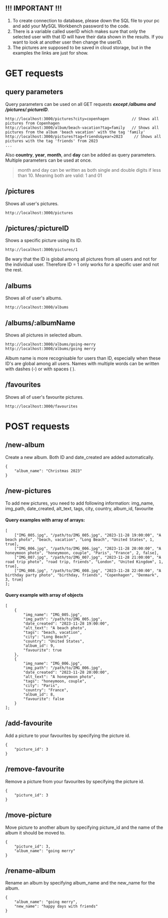 ## !!! IMPORTANT !!!
1. To create connection to database, please down the SQL file to your pc and add your MySQL Workbench password to the code.
2. There is a variable called userID which makes sure that only the selected user with that ID will have their data shown in the results. If you want to look at another user then change the userID.
3. The pictures are supposed to be saved in cloud storage, but in the examples the links are just for show.
# GET requests
## query parameters
Query parameters can be used on all GET requests ***except /albums and /pictures/:pictureID***.
```
http://localhost:3000/pictures?city=copenhagen          // Shows all pictures from Copenhagen
http://localhost:3000/album/beach-vacation?tag=family   // Shows all pictures from the album 'beach vacation' with the tag 'family'
http://localhost:3000/pictures?tag=friends&year=2023     // Shows all pictures with the tag 'friends' from 2023
...
```
Also **country**, **year**, **month**, and **day** can be added as query parameters. Multiple parameters can be used at once.
> month and day can be written as both single and double digits if less than 10. Meaning both are valid: 1 and 01

## /pictures
Shows all user's pictures.
```
http://localhost:3000/pictures
```

## /pictures/:pictureID
Shows a specific picture using its ID.
```
http://localhost:3000/pictures/1
```
Be wary that the ID is global among all pictures from all users and not for the individual user. Therefore ID = 1 only works for a specific user and not the rest.

## /albums
Shows all of user's albums.
```
http://localhost:3000/albums
```

## /albums/:albumName
Shows all pictures in selected album.
```
http://localhost:3000/albums/going-merry
http://localhost:3000/albums/going merry
```
Album name is more recognisable for users than ID, especially when these ID's are global among all users.
Names with multiple words can be written with dashes (-) or with spaces ( ).

## /favourites
Shows all of user's favourite pictures.
```
http://localhost:3000/favourites
```

# POST requests
## /new-album
Create a new album. Both ID and date_created are added automatically.
```
{
    "album_name": "Christmas 2023"
}
```
## /new-pictures
To add new pictures, you need to add following information: img_name, img_path, date_created, alt_text, tags, city, country, album_id, favourite
#### Query examples with array of arrays:
```
[
    ["IMG_005.jpg", "/path/to/IMG_005.jpg", "2023-11-28 19:00:00", "A beach photo", "beach, vacation", "Long Beach", "United States", 1, true],
    ["IMG_006.jpg", "/path/to/IMG_006.jpg", "2023-11-28 20:00:00", "A honeymoon photo", "honeymoon, couple", "Paris", "France", 2, false],
    ["IMG_007.jpg", "/path/to/IMG_007.jpg", "2023-11-28 21:00:00", "A road trip photo", "road trip, friends", "London", "United Kingdom", 1, true],
    ["IMG_008.jpg", "/path/to/IMG_008.jpg", "2023-11-28 22:00:00", "A birthday party photo", "birthday, friends", "Copenhagen", "Denmark", 3, true]
];
```
#### Query example with array of objects
```
[
    {
        "img_name": "IMG_005.jpg",
        "img_path": "/path/to/IMG_005.jpg",
        "date_created": "2023-11-28 19:00:00",
        "alt_text": "A beach photo",
        "tags": "beach, vacation",
        "city": "Long Beach",
        "country": "United States",
        "album_id": 9,
        "favourite": true
    },
    {
        "img_name": "IMG_006.jpg",
        "img_path": "/path/to/IMG_006.jpg",
        "date_created": "2023-11-28 20:00:00",
        "alt_text": "A honeymoon photo",
        "tags": "honeymoon, couple",
        "city": "Paris",
        "country": "France",
        "album_id": 8,
        "favourite": false
    }
];
```

## /add-favourite
Add a picture to your favourites by specifying the picture id.
```
{
	"picture_id": 3
}
```

## /remove-favourite
Remove a picture from your favourites by specifying the picture id.
```
{
	"picture_id": 3
}
```

## /move-picture
Move picture to another album by specifying picture_id and the name of the album it should be moved to.
```
{
	"picture_id": 3,
	"album_name": "going merry"
}
```

## /rename-album
Rename an album by specifying album_name and the new_name for the album.
```
{
	"album_name": "going merry",
	"new_name": "happy days with friends"
}
```